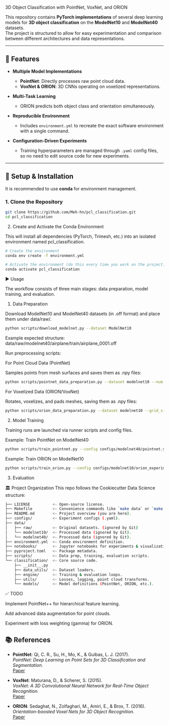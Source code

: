  3D Object Classification with PointNet, VoxNet, and ORION

This repository contains **PyTorch implementations** of several deep learning models for **3D object classification** on the **ModelNet10** and **ModelNet40** datasets.  
The project is structured to allow for easy experimentation and comparison between different architectures and data representations.

---

## 🚀 Features

- **Multiple Model Implementations**  
  - **PointNet**: Directly processes raw point cloud data.  
  - **VoxNet & ORION**: 3D CNNs operating on voxelized representations.  

- **Multi-Task Learning**  
  - ORION predicts both object class and orientation simultaneously.  

- **Reproducible Environment**  
  - Includes `environment.yml` to recreate the exact software environment with a single command.  

- **Configuration-Driven Experiments**  
  - Training hyperparameters are managed through `.yaml` config files, so no need to edit source code for new experiments.  

---


## 🔧 Setup & Installation

It is recommended to use **conda** for environment management.

### 1. Clone the Repository

```bash
git clone https://github.com/Meh-hn/pcl_classification.git
cd pcl_classification
```

2. Create and Activate the Conda Environment

This will install all dependencies (PyTorch, Trimesh, etc.) into an isolated environment named pcl_classification.

```bash
# Create the environment
conda env create -f environment.yml

# Activate the environment (do this every time you work on the project)
conda activate pcl_classification
```

▶️ Usage

The workflow consists of three main stages: data preparation, model training, and evaluation.

1. Data Preparation

Download ModelNet10 and ModelNet40 datasets (in .off format) and place them under data/raw/.

```bash
python scripts/download_modelnet.py --dataset ModelNet10
```
Example expected structure:
data/raw/modelnet40/airplane/train/airplane_0001.off

Run preprocessing scripts:

For Point Cloud Data (PointNet)

Samples points from mesh surfaces and saves them as .npy files:

```bash
python scripts/pointnet_data_preparation.py --dataset modelnet10 --num_points 1024
```

For Voxelized Data (ORION/VoxNet)

Rotates, voxelizes, and pads meshes, saving them as .npy files:

```bash
python scripts/orion_data_preparation.py --dataset modelnet10 --grid_size 32
```

2. Model Training

Training runs are launched via runner scripts and config files.

Example: Train PointNet on ModelNet40

```bash
python scripts/train_pointnet.py --config configs/modelnet40/pointnet.yaml
```
Example: Train ORION on ModelNet10

```bash
python scripts/train_orion.py --config configs/modelnet10/orion_experiment.yaml
```
3. Evaluation



🏛️ Project Organization
This repo follows the Cookiecutter Data Science structure:



```bash
├── LICENSE          <- Open-source license.
├── Makefile         <- Convenience commands like `make data` or `make train`.
├── README.md        <- Project overview (you are here).
├── configs/         <- Experiment configs (.yaml).
├── data/
│   ├── raw/         <- Original datasets. (ignored by Git)
│   └── modelnet10/  <- Processed data (ignored by Git).
│   └── modelnet40/  <- Processed data (ignored by Git).
├── environment.yml  <- Conda environment definition.
├── notebooks/       <- Jupyter notebooks for experiments & visualization.
├── pyproject.toml   <- Package metadata.
├── scripts/         <- Data prep, training, evaluation scripts.
└── classification/  <- Core source code.
    ├── __init__.py
    ├── data_utils/  <- Dataset loaders.
    ├── engine/      <- Training & evaluation loops.
    ├── utils/       <- Losses, logging, point cloud transforms.
    └── models/      <- Model definitions (PointNet, ORION, etc.).
```

✅ TODO

 Implement PointNet++ for hierarchical feature learning.

 Add advanced data augmentation for point clouds.

 Experiment with loss weighting (gamma) for ORION.

## 📚 References

- **PointNet**: Qi, C. R., Su, H., Mo, K., & Guibas, L. J. (2017).  
  *PointNet: Deep Learning on Point Sets for 3D Classification and Segmentation.*  
  [Paper](https://arxiv.org/abs/1612.00593)

- **VoxNet**: Maturana, D., & Scherer, S. (2015).  
  *VoxNet: A 3D Convolutional Neural Network for Real-Time Object Recognition.*  
  [Paper](https://arxiv.org/abs/1505.06240)

- **ORION**: Sedaghat, N., Zolfaghari, M., Amiri, E., & Brox, T. (2016).  
  *Orientation-boosted Voxel Nets for 3D Object Recognition.*  
  [Paper](https://arxiv.org/abs/1604.03351)